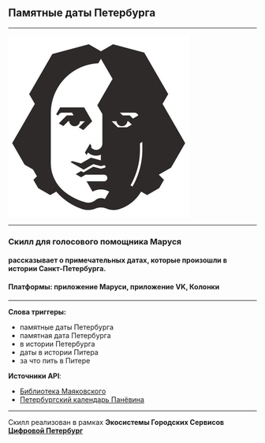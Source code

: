 ## Памятные даты Петербурга
___
![logo.jpg](logo.jpg)
___

### Cкилл для голосового помощника Маруся
#### рассказывает о примечательных датах, которые произошли в истории Санкт-Петербурга.
#### Платформы: приложение Маруси, приложение VK, Колонки
___


**Слова триггеры:**
* памятные даты Петербурга
* памятная дата Петербурга
* в истории Петербурга
* даты в истории Питера
* за что пить в Питере

**Источники API**: 
* [Библиотека Маяковского](https://api.petersburg.ru/services/dannyye-o-pamyatnykh-sobytiyakh-sankt-peterburga-2)
* [Петербургский календарь Панёвина](https://api.petersburg.ru/services/dannyye-o-pamyatnykh-sobytiyakh-sankt-peterburga-1)

___
Скилл реализован в рамках **Экосистемы Городских Сервисов [Цифровой Петербург](https://petersburg.ru)**